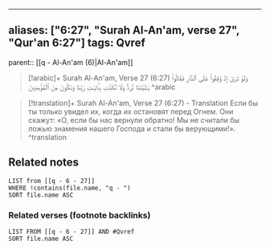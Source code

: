 
---
aliases: ["6:27", "Surah Al-An'am, verse 27", "Qur'an 6:27"]
tags: Qvref
---

parent:: [[q - Al-An'am (6)|Al-An'am]]

> [!arabic]+ Surah Al-An'am, Verse 27 (6:27)
> <span class="quran-arabic">وَلَوْ تَرَىٰٓ إِذْ وُقِفُوا۟ عَلَى ٱلنَّارِ فَقَالُوا۟ يَـٰلَيْتَنَا نُرَدُّ وَلَا نُكَذِّبَ بِـَٔايَـٰتِ رَبِّنَا وَنَكُونَ مِنَ ٱلْمُؤْمِنِينَ</span>
^arabic

> [!translation]+ Surah Al-An'am, Verse 27 (6:27) - Translation
> Если бы ты только увидел их, когда их остановят перед Огнем. Они скажут: «О, если бы нас вернули обратно! Мы не считали бы ложью знамения нашего Господа и стали бы верующими!».
^translation



## Related notes
```dataview
LIST from [[q - 6 - 27]]
WHERE !contains(file.name, "q - ")
SORT file.name ASC
```

### Related verses (footnote backlinks)
```dataview
LIST FROM [[q - 6 - 27]] AND #Qvref
SORT file.name ASC
```

